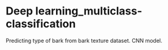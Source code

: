 # Deep learning_multiclass-classification
Predicting type of bark from bark texture dataset. CNN model.
